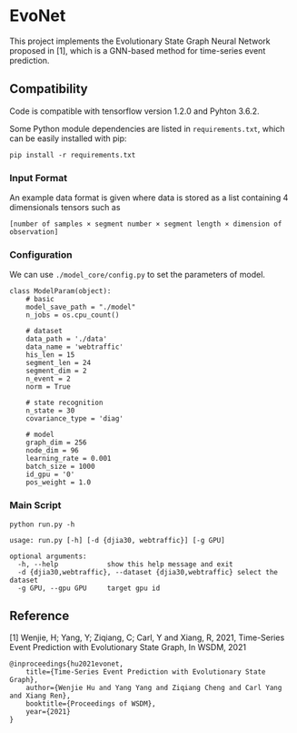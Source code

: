 # EvoNet
This project implements the Evolutionary State Graph Neural Network proposed in [1], which is a GNN-based method for time-series event prediction.

## Compatibility

Code is compatible with tensorflow version 1.2.0 and Pyhton 3.6.2.

Some Python module dependencies are listed in `requirements.txt`, which can be easily installed with pip:

```
pip install -r requirements.txt
```

### Input Format 

An example data format is given where data is stored as a list containing 4 dimensionals tensors such as
 
`[number of samples × segment number × segment length × dimension of observation]`


### Configuration
We can use `./model_core/config.py` to set the parameters of model.

```
class ModelParam(object):
    # basic
    model_save_path = "./model"
    n_jobs = os.cpu_count()

    # dataset
    data_path = './data'
    data_name = 'webtraffic'
    his_len = 15
    segment_len = 24
    segment_dim = 2
    n_event = 2
    norm = True

    # state recognition
    n_state = 30
    covariance_type = 'diag'

    # model
    graph_dim = 256
    node_dim = 96
    learning_rate = 0.001
    batch_size = 1000
    id_gpu = '0'
    pos_weight = 1.0
```


### Main Script

```
python run.py -h

usage: run.py [-h] [-d {djia30, webtraffic}] [-g GPU]

optional arguments:
  -h, --help            show this help message and exit
  -d {djia30,webtraffic}, --dataset {djia30,webtraffic} select the dataset
  -g GPU, --gpu GPU     target gpu id
```

## Reference

[1] Wenjie, H; Yang, Y; Ziqiang, C; Carl, Y and Xiang, R, 2021, Time-Series Event Prediction with Evolutionary State Graph, In WSDM, 2021
```
@inproceedings{hu2021evonet, 
    title={Time-Series Event Prediction with Evolutionary State Graph},
    author={Wenjie Hu and Yang Yang and Ziqiang Cheng and Carl Yang and Xiang Ren},
    booktitle={Proceedings of WSDM},
    year={2021}
}
```

